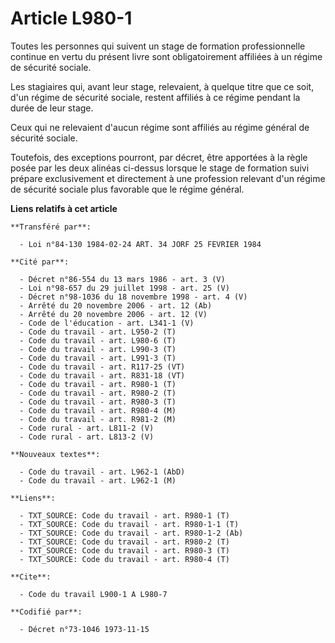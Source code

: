 # Article L980-1

Toutes les personnes qui suivent un stage de formation professionnelle continue en vertu du présent livre sont
obligatoirement affiliées à un régime de sécurité sociale.

Les stagiaires qui, avant leur stage, relevaient, à quelque titre que ce soit, d'un régime de sécurité sociale, restent
affiliés à ce régime pendant la durée de leur stage.

Ceux qui ne relevaient d'aucun régime sont affiliés au régime général de sécurité sociale.

Toutefois, des exceptions pourront, par décret, être apportées à la règle posée par les deux alinéas ci-dessus lorsque le
stage de formation suivi prépare exclusivement et directement à une profession relevant d'un régime de sécurité sociale plus
favorable que le régime général.

**Liens relatifs à cet article**

	**Transféré par**:

	  - Loi n°84-130 1984-02-24 ART. 34 JORF 25 FEVRIER 1984

	**Cité par**:

	  - Décret n°86-554 du 13 mars 1986 - art. 3 (V)
	  - Loi n°98-657 du 29 juillet 1998 - art. 25 (V)
	  - Décret n°98-1036 du 18 novembre 1998 - art. 4 (V)
	  - Arrêté du 20 novembre 2006 - art. 12 (Ab)
	  - Arrêté du 20 novembre 2006 - art. 12 (V)
	  - Code de l'éducation - art. L341-1 (V)
	  - Code du travail - art. L950-2 (T)
	  - Code du travail - art. L980-6 (T)
	  - Code du travail - art. L990-3 (T)
	  - Code du travail - art. L991-3 (T)
	  - Code du travail - art. R117-25 (VT)
	  - Code du travail - art. R831-18 (VT)
	  - Code du travail - art. R980-1 (T)
	  - Code du travail - art. R980-2 (T)
	  - Code du travail - art. R980-3 (T)
	  - Code du travail - art. R980-4 (M)
	  - Code du travail - art. R981-2 (M)
	  - Code rural - art. L811-2 (V)
	  - Code rural - art. L813-2 (V)

	**Nouveaux textes**:

	  - Code du travail - art. L962-1 (AbD)
	  - Code du travail - art. L962-1 (M)

	**Liens**:

	  - TXT_SOURCE: Code du travail - art. R980-1 (T)
	  - TXT_SOURCE: Code du travail - art. R980-1-1 (T)
	  - TXT_SOURCE: Code du travail - art. R980-1-2 (Ab)
	  - TXT_SOURCE: Code du travail - art. R980-2 (T)
	  - TXT_SOURCE: Code du travail - art. R980-3 (T)
	  - TXT_SOURCE: Code du travail - art. R980-4 (T)

	**Cite**:

	  - Code du travail L900-1 A L980-7

	**Codifié par**:

	  - Décret n°73-1046 1973-11-15
